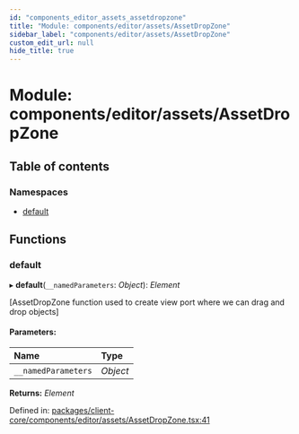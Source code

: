 ```yaml
---
id: "components_editor_assets_assetdropzone"
title: "Module: components/editor/assets/AssetDropZone"
sidebar_label: "components/editor/assets/AssetDropZone"
custom_edit_url: null
hide_title: true
---
```


# Module: components/editor/assets/AssetDropZone

## Table of contents

### Namespaces

- [default](components_editor_assets_assetdropzone.default.md)

## Functions

### default

▸ **default**(`__namedParameters`: *Object*): *Element*

[AssetDropZone function used to create view port where we can drag and drop objects]

#### Parameters:

Name | Type |
:------ | :------ |
`__namedParameters` | *Object* |

**Returns:** *Element*

Defined in: [packages/client-core/components/editor/assets/AssetDropZone.tsx:41](https://github.com/xr3ngine/xr3ngine/blob/66a84a950/packages/client-core/components/editor/assets/AssetDropZone.tsx#L41)
